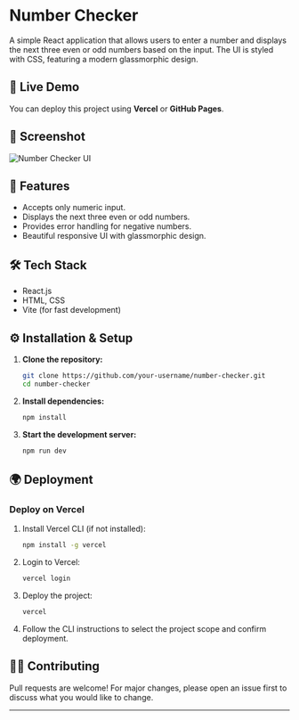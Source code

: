 # Number Checker
A simple React application that allows users to enter a number and displays the next three even or odd numbers based on the input. The UI is styled with CSS, featuring a modern glassmorphic design.

## 🚀 Live Demo
You can deploy this project using **Vercel** or **GitHub Pages**.

## 📸 Screenshot
![Number Checker UI](./screenshot.png)

## 📌 Features
- Accepts only numeric input.
- Displays the next three even or odd numbers.
- Provides error handling for negative numbers.
- Beautiful responsive UI with glassmorphic design.

## 🛠 Tech Stack
- React.js
- HTML, CSS
- Vite (for fast development)

## ⚙️ Installation & Setup
1. **Clone the repository:**
   ```sh
   git clone https://github.com/your-username/number-checker.git
   cd number-checker
   ```
2. **Install dependencies:**
   ```sh
   npm install
   ```
3. **Start the development server:**
   ```sh
   npm run dev
   ```

## 🌍 Deployment
### **Deploy on Vercel**
1. Install Vercel CLI (if not installed):
   ```sh
   npm install -g vercel
   ```
2. Login to Vercel:
   ```sh
   vercel login
   ```
3. Deploy the project:
   ```sh
   vercel
   ```
4. Follow the CLI instructions to select the project scope and confirm deployment.

## 👨‍💻 Contributing
Pull requests are welcome! For major changes, please open an issue first to discuss what you would like to change.

---
